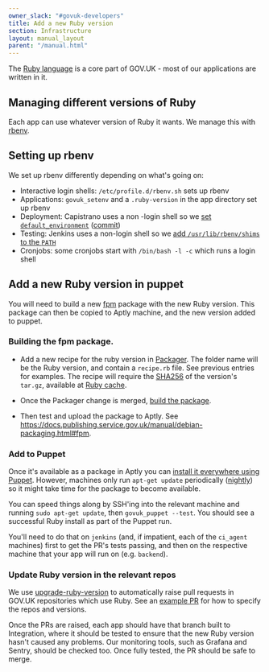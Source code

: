 ```yaml
---
owner_slack: "#govuk-developers"
title: Add a new Ruby version
section: Infrastructure
layout: manual_layout
parent: "/manual.html"
---
```


The [Ruby language](https://www.ruby-lang.org/en/) is a core part of GOV.UK - most of our applications are written in it.

## Managing different versions of Ruby

Each app can use whatever version of Ruby it wants. We manage this with
[rbenv](https://github.com/rbenv/rbenv).

## Setting up rbenv

We set up rbenv differently depending on what's going on:

- Interactive login shells: `/etc/profile.d/rbenv.sh` sets up rbenv
- Applications: `govuk_setenv` and a `.ruby-version` in the app directory set up rbenv
- Deployment: Capistrano uses a non -login shell so we [set `default_environment`][cap_deploy]
  ([commit][cap_deploy_commit])
- Testing: Jenkins uses a non-login shell so we [add `/usr/lib/rbenv/shims` to the `PATH`][rbenv_path]
- Cronjobs: some cronjobs start with `/bin/bash -l -c` which runs a login shell

[cap_deploy]: https://github.com/alphagov/govuk-app-deployment/blob/master/recipes/ruby.rb#L4
[cap_deploy_commit]: https://github.com/alphagov/alphagov-deployment/commit/b6404e33c354ef63f01c13b202ce0cf2ed2975fc
[rbenv_path]: https://github.com/alphagov/govuk-secrets/blob/master/puppet/hieradata/integration_credentials.yaml

## Add a new Ruby version in puppet

You will need to build a new [fpm](debian-packaging.html#fpm) package with the new Ruby version.
This package can then be copied to Aptly machine, and the new version added to puppet.

### Building the fpm package.

- Add a new recipe for the ruby version in [Packager][packager].
  The folder name will be the Ruby version, and contain a `recipe.rb` file. See previous entries for examples.
  The recipe will require the [SHA256][sha256_checksum] of the version's `tar.gz`, available at [Ruby cache][ruby_cache].

- Once the Packager change is merged, [build the package][jenkins].

- Then test and upload the package to Aptly. See <https://docs.publishing.service.gov.uk/manual/debian-packaging.html#fpm>.

### Add to Puppet

Once it's available as a package in Aptly you can [install it everywhere using Puppet][puppet_rbenv_all].
However, machines only run `apt-get update` periodically ([nightly](https://docs.publishing.service.gov.uk/manual/alerts/security-updates.html))
so it might take time for the package to become available.

You can speed things along by SSH'ing into the relevant machine and running `sudo apt-get update`,
then `govuk_puppet --test`. You should see a successful Ruby install as part of the Puppet run.

You'll need to do that on `jenkins` (and, if impatient, each of the `ci_agent` machines) first to get the PR's tests passing,
and then on the respective machine that your app will run on (e.g. `backend`).

### Update Ruby version in the relevant repos

We use [upgrade-ruby-version][] to automatically raise pull requests in GOV.UK repositories which use Ruby.
See an [example PR](https://github.com/alphagov/upgrade-ruby-version/pull/1) for how to specify the repos and versions.

Once the PRs are raised, each app should have that branch built to Integration, where it should be tested to ensure that the new Ruby version hasn't caused any problems. Our monitoring tools, such as Grafana and Sentry, should be checked too. Once fully tested, the PR should be safe to merge.

[packager]: https://github.com/alphagov/packager/tree/master/fpm/recipes
[sha256_checksum]: https://emn178.github.io/online-tools/sha256_checksum.html
[ruby_cache]: https://cache.ruby-lang.org/pub/ruby/
[jenkins]: https://ci.integration.publishing.service.gov.uk/job/build_fpm_package
[puppet_rbenv_all]: https://github.com/alphagov/govuk-puppet/blob/master/modules/govuk_rbenv/manifests/all.pp
[upgrade-ruby-version]: https://github.com/alphagov/upgrade-ruby-version
